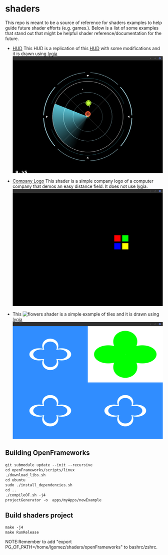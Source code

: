 # shaders
This repo is meant to be a source of reference for shaders examples to help guide future shader efforts (e.g. games.). Below is a list of some examples that stand out that might be helpful shader reference/documentation for the future.
- [HUD](shaders/examples/bin/data/shadersGL2/hud_lygia.frag)
This HUD is a replication of this [HUD](https://www.shadertoy.com/view/4s2SRt) with some modifications and it is drawn using [lygia](https://lygia.xyz/)
![lygia hud](images/lygia_hud.png)
- [Company Logo](shaders/examples/bin/data/shadersGL2/polar_shape_polygon.frag)
This shader is a simple company logo of a computer company that demos an easy distance field. It does not use lygia.
![Computer Company Logo](images/company_logo.png)

- This ![flowers shader](shaders/examples/bin/data/shadersGL2/scaled_pattern_clouds_lygia.frag) is a simple example of tiles and it is drawn using [lygia](https://lygia.xyz/)
![flowers](images/flowers_shader.png)

## Building OpenFrameworks
```
git submodule update --init --recursive
cd openFrameworks/scripts/linux
./download_libs.sh
cd ubuntu
sudo ./install_dependencies.sh
cd ..
./compileOF.sh -j4
projectGenerator -o  apps/myApps/newExample
```

## Build shaders project
```
make -j4
make RunRelease
```


NOTE:Remember to add "export PG_OF_PATH=/home/lgomez/shaders/openFrameworks" to bashrc/zshrc.

